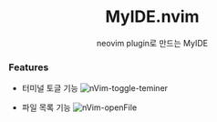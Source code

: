 <h1 align="center">
    MyIDE.nvim
</h1>

<p align="center">
    neovim plugin로 만드는 MyIDE
</p>

### Features
- 터미널 토글 기능
![nVim-toggle-teminer](https://github.com/jihwooon/nVim-Ide/assets/68071599/e3b7a4fd-57ee-493c-9a9f-f29fabaa3a45)

- 파일 목록 기능
![nVim-openFile](https://github.com/jihwooon/nVim-Ide/assets/68071599/cc13fba6-e6a3-4017-83cb-3e8b7089b932)
